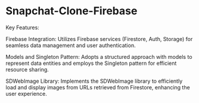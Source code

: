 # Snapchat-Clone-Firebase

Key Features:

Firebase Integration: Utilizes Firebase services (Firestore, Auth, Storage) for seamless data management and user authentication.

Models and Singleton Pattern: Adopts a structured approach with models to represent data entities and employs the Singleton pattern for efficient resource sharing.

SDWebImage Library: Implements the SDWebImage library to efficiently load and display images from URLs retrieved from Firestore, enhancing the user experience.
